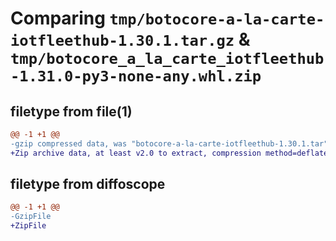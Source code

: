 # Comparing `tmp/botocore-a-la-carte-iotfleethub-1.30.1.tar.gz` & `tmp/botocore_a_la_carte_iotfleethub-1.31.0-py3-none-any.whl.zip`

## filetype from file(1)

```diff
@@ -1 +1 @@
-gzip compressed data, was "botocore-a-la-carte-iotfleethub-1.30.1.tar", last modified: Thu Jul  6 01:45:06 2023, max compression
+Zip archive data, at least v2.0 to extract, compression method=deflate
```

## filetype from diffoscope

```diff
@@ -1 +1 @@
-GzipFile
+ZipFile
```

